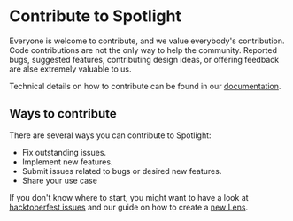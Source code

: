 # Contribute to Spotlight

Everyone is welcome to contribute, and we value everybody's contribution. Code
contributions are not the only way to help the community.
Reported bugs, suggested features, contributing design ideas,
or offering feedback are alse extremely valuable to us.

Technical details on how to contribute can be found in our [documentation](https://renumics.com/docs/development).

## Ways to contribute

There are several ways you can contribute to Spotlight:

* Fix outstanding issues.
* Implement new features.
* Submit issues related to bugs or desired new features.
* Share your use case

If you don't know where to start, you might want to have a look at [hacktoberfest issues](https://github.com/Renumics/spotlight/issues?q=is%3Aissue+is%3Aopen+label%3Ahacktoberfest)
and our guide on how to create a [new Lens](https://renumics.com/docs/development/lenses).
